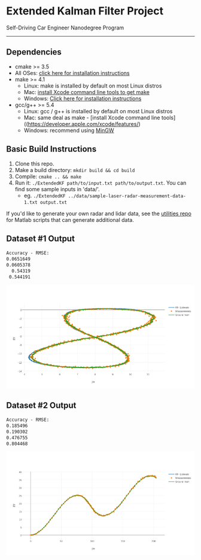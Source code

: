 # Extended Kalman Filter Project
Self-Driving Car Engineer Nanodegree Program

---

## Dependencies

* cmake >= 3.5
 * All OSes: [click here for installation instructions](https://cmake.org/install/)
* make >= 4.1
  * Linux: make is installed by default on most Linux distros
  * Mac: [install Xcode command line tools to get make](https://developer.apple.com/xcode/features/)
  * Windows: [Click here for installation instructions](http://gnuwin32.sourceforge.net/packages/make.htm)
* gcc/g++ >= 5.4
  * Linux: gcc / g++ is installed by default on most Linux distros
  * Mac: same deal as make - [install Xcode command line tools]((https://developer.apple.com/xcode/features/)
  * Windows: recommend using [MinGW](http://www.mingw.org/)

## Basic Build Instructions

1. Clone this repo.
2. Make a build directory: `mkdir build && cd build`
3. Compile: `cmake .. && make`
4. Run it: `./ExtendedKF path/to/input.txt path/to/output.txt`. You can find
   some sample inputs in 'data/'.
    - eg. `./ExtendedKF ../data/sample-laser-radar-measurement-data-1.txt output.txt`

If you'd like to generate your own radar and lidar data, see the
[utilities repo](https://github.com/udacity/CarND-Mercedes-SF-Utilities) for
Matlab scripts that can generate additional data.

## Dataset #1 Output
```
Accuracy - RMSE:
0.0651649
0.0605378
  0.54319
 0.544191
```
![Dataset #1 Output](https://github.com/mleonardallen/CarND-Extended-Kalman-Filter-Project/blob/master/images/data-1.png)

## Dataset #2 Output
```
Accuracy - RMSE:
0.185496
0.190302
0.476755
0.804468
```
![Dataset #2 Output](https://github.com/mleonardallen/CarND-Extended-Kalman-Filter-Project/blob/master/images/data-2.png)
